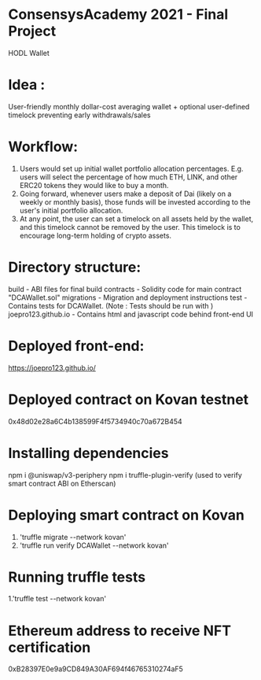 # ConsensysAcademy 2021 - Final Project
HODL Wallet

# Idea : 
User-friendly monthly dollar-cost averaging wallet + optional user-defined timelock preventing early withdrawals/sales

# Workflow:
1. Users would set up initial wallet portfolio allocation percentages. E.g. users will select the percentage of how much ETH, LINK, and other ERC20 tokens they would like to buy a month. 
2. Going forward, whenever users make a deposit of Dai (likely on a weekly or monthly basis), those funds will be invested according to the user's initial portfolio allocation.
3. At any point, the user can set a timelock on all assets held by the wallet, and this timelock cannot be removed by the user. This timelock is to encourage long-term holding of crypto assets.


# Directory structure:
build - ABI files for final build
contracts - Solidity code for main contract "DCAWallet.sol"
migrations - Migration and deployment instructions
test - Contains tests for DCAWallet. (Note : Tests should be run with )
joepro123.github.io - Contains html and javascript code behind front-end UI

# Deployed front-end:
https://joepro123.github.io/

# Deployed contract on Kovan testnet
0x48d02e28a6C4b138599F4f5734940c70a672B454


# Installing dependencies
npm i @uniswap/v3-periphery
npm i truffle-plugin-verify  (used to verify smart contract ABI on Etherscan)

# Deploying smart contract on Kovan
1. 'truffle migrate --network kovan'
2. 'truffle run verify DCAWallet --network kovan'


# Running truffle tests
1.'truffle test --network kovan'


# Ethereum address to receive NFT certification
0xB28397E0e9a9CD849A30AF694f46765310274aF5